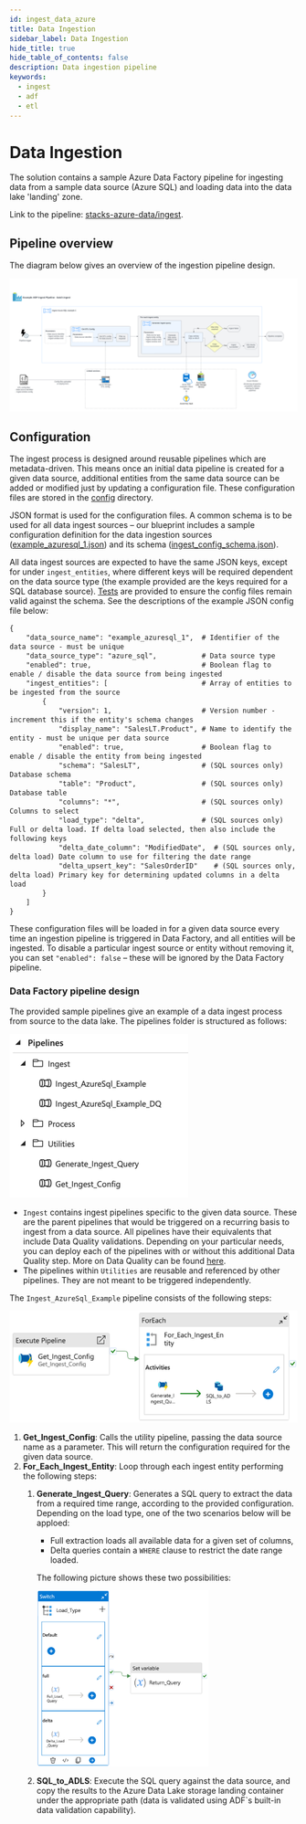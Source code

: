 ```yaml
---
id: ingest_data_azure
title: Data Ingestion
sidebar_label: Data Ingestion
hide_title: true
hide_table_of_contents: false
description: Data ingestion pipeline
keywords:
  - ingest
  - adf
  - etl
---
```


# Data Ingestion
The solution contains a sample Azure Data Factory pipeline for ingesting data from a sample data
source (Azure SQL) and loading data into the data lake 'landing' zone.

Link to the pipeline: [stacks-azure-data/ingest](https://github.com/amido/stacks-azure-data/tree/main/ingest).

## Pipeline overview

The diagram below gives an overview of the ingestion pipeline design.

![ADF_IngestPipelineDesign.png](../../images/ADF_IngestPipelineDesign.png?raw=true)

## Configuration
The ingest process is designed around reusable pipelines which are metadata-driven. This means once
an initial data pipeline is created for a given data source, additional entities from the same data
source can be added or modified just by updating a configuration file. These configuration files are
stored in the [config](https://github.com/amido/stacks-azure-data/tree/main/ingest/config) directory.

JSON format is used for the configuration files. A common schema is to be used for all data ingest
sources – our blueprint includes a sample configuration definition for the data ingestion sources
([example_azuresql_1.json](https://github.com/amido/stacks-azure-data/blob/main/ingest/config/ingest_sources/example_azuresql_1.json))
and its schema ([ingest_config_schema.json](https://github.com/amido/stacks-azure-data/blob/main/ingest/config/ingest_sources/schema/ingest_config_schema.json)).

All data ingest sources are expected to have the same JSON keys, except for under `ingest_entities`,
where different keys will be required dependent on the data source type (the example provided are
the keys required for a SQL database source).
[Tests](https://github.com/amido/stacks-azure-data/tree/main/ingest/jobs/Ingest_AzureSql_Example/tests/unit)
are provided to ensure the config files remain valid against the schema. See the descriptions of the
example JSON config file below:

```
{
    "data_source_name": "example_azuresql_1",  # Identifier of the data source - must be unique
    "data_source_type": "azure_sql",           # Data source type
    "enabled": true,                           # Boolean flag to enable / disable the data source from being ingested
    "ingest_entities": [                       # Array of entities to be ingested from the source
        {
            "version": 1,                      # Version number - increment this if the entity's schema changes
            "display_name": "SalesLT.Product", # Name to identify the entity - must be unique per data source
            "enabled": true,                   # Boolean flag to enable / disable the entity from being ingested
            "schema": "SalesLT",               # (SQL sources only) Database schema
            "table": "Product",                # (SQL sources only) Database table
            "columns": "*",                    # (SQL sources only) Columns to select
            "load_type": "delta",              # (SQL sources only) Full or delta load. If delta load selected, then also include the following keys
            "delta_date_column": "ModifiedDate",  # (SQL sources only, delta load) Date column to use for filtering the date range
            "delta_upsert_key": "SalesOrderID"    # (SQL sources only, delta load) Primary key for determining updated columns in a delta load
        }
    ]
}
```

These configuration files will be loaded in for a given data source every time an ingestion pipeline
is triggered in Data Factory, and all entities will be ingested. To disable a particular ingest
source or entity without removing it, you can set `"enabled": false` – these will be ignored by
the Data Factory pipeline.

### Data Factory pipeline design
The provided sample pipelines give an example of a data ingest process from source to the data lake.
The pipelines folder is structured as follows:

![ADF_IngestPipelinesList.png](../../images/ADF_IngestPipelinesList.png?raw=true)

* `Ingest` contains ingest pipelines specific to the given data source. These are the parent
pipelines that would be triggered on a recurring basis to ingest from a data source. All pipelines
have their equivalents that include Data Quality validations. Depending on your particular needs,
you can deploy each of the pipelines with or without this additional Data Quality step. More on
Data Quality can be found [here](data_quality_azure.md).
* The pipelines within `Utilities` are reusable and referenced by other pipelines. They are not
meant to be triggered independently.

The `Ingest_AzureSql_Example` pipeline consists of the following steps:

![ADF_Ingest_AzureSql_Example.png](../../images/ADF_Ingest_AzureSql_Example.png?raw=true)

1. **Get_Ingest_Config**: Calls the utility pipeline, passing the data source name as a parameter.
This will return the configuration required for the given data source.
2. **For_Each_Ingest_Entity**: Loop through each ingest entity performing the following steps:
   1. **Generate_Ingest_Query**: Generates a SQL query to extract the data from a required time
   range, according to the provided configuration. Depending on the load type, one of the two
   scenarios below will be apploed:
       * Full extraction loads all available data for a given set of columns,
       * Delta queries contain a `WHERE` clause to restrict the date range loaded.

       The following picture shows these two possibilities:

       <img src="../../images/ADF_IngestGenerateIngestQuery.png" alt="drawing" width="300"/>

   2. **SQL_to_ADLS**: Execute the SQL query against the data source, and copy the results to the
   Azure Data Lake storage landing container under the appropriate path (data is validated using
   ADF`s built-in data validation capability).
